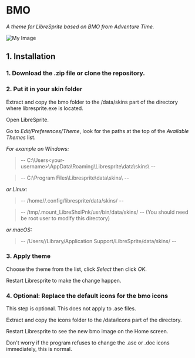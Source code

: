 # BMO
*A theme for LibreSprite based on BMO from Adventure Time.*

![My Image](BMO-Screenshot-1.jpg)

## 1. Installation
### 1. Download the .zip file or clone the repository.

### 2. Put it in your skin folder
Extract and copy the bmo folder to the /data/skins part of the directory where libresprite.exe is located.

Open LibreSprite.

Go to *Edit/Preferences/Theme*, look for the paths at the top of the *Available Themes* list.

*For example on Windows:*

> -- C:\Users\<your-username>\AppData\Roaming\Libresprite\data\skins\ --

> -- C:\Program Files\Libresprite\data\skins\ --

*or Linux:*

> -- /home/<your-username>/.config/libresprite/data/skins/ --

> -- /tmp/.mount_LibreShxiPnk/usr/bin/data/skins/ -- (You should need be root user to modify this directory)

*or macOS:*

> -- /Users//Library/Application Support/LibreSprite/data/skins/ -- 

### 3. Apply theme
Choose the theme from the list, click *Select* then click *OK*.

Restart Libresprite to make the change happen.

### 4. Optional: Replace the default icons for the bmo icons
This step is optional. This does not apply to .ase files.

Extract and copy the icons folder to the /data/icons part of the directory.

Restart Libresprite to see the new bmo image on the Home screen.

Don't worry if the program refuses to change the .ase or .doc icons immediately, this is normal.
